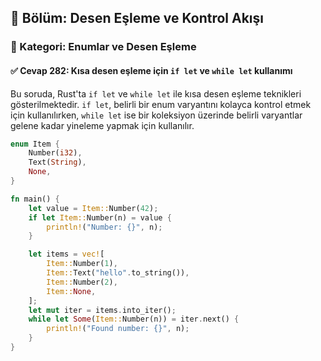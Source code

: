 ## 📘 Bölüm: Desen Eşleme ve Kontrol Akışı  
### 🔹 Kategori: Enumlar ve Desen Eşleme  
#### ✅ Cevap 282: Kısa desen eşleme için `if let` ve `while let` kullanımı

Bu soruda, Rust'ta `if let` ve `while let` ile kısa desen eşleme teknikleri gösterilmektedir. `if let`, belirli bir enum varyantını kolayca kontrol etmek için kullanılırken, `while let` ise bir koleksiyon üzerinde belirli varyantlar gelene kadar yineleme yapmak için kullanılır.

```rust
enum Item {
    Number(i32),
    Text(String),
    None,
}

fn main() {
    let value = Item::Number(42);
    if let Item::Number(n) = value {
        println!("Number: {}", n);
    }

    let items = vec![
        Item::Number(1),
        Item::Text("hello".to_string()),
        Item::Number(2),
        Item::None,
    ];
    let mut iter = items.into_iter();
    while let Some(Item::Number(n)) = iter.next() {
        println!("Found number: {}", n);
    }
}
```

